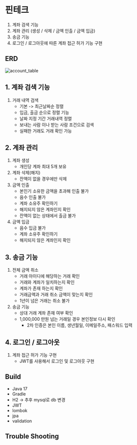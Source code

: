 # 핀테크 
1. 계좌 검색 기능
2. 계좌 관리 (생성 / 삭제 / 금액 인출 / 금액 입금)
3. 송금 기능
4. 로그인 / 로그아웃에 따른 계좌 접근 허가 기능 구현

## ERD

![account_table](https://github.com/ramyo564/Spring-Account-Z/assets/103474568/1f76d527-e8c6-4127-bdac-f8958e16e5f1)


## 1. 계좌 검색 기능
1. 거래 내역 검색 
   - 기본 -> 최근날짜순 정렬
   - 입금, 출금 순으로 정렬 기능
   - 날짜 지정 기간 거래내역 정렬
   - 보내는 사람 이나 받는 사람 조건으로 검색
   - 실패한 거래도 거래 확인 가능
  
## 2. 계좌 관리
1. 계좌 생성
    - 개인당 계좌 최대 5개 보유
2. 계좌 삭제(해지)
    - 잔액이 없을 경우에만 삭제
4. 금액 인출
    - 본인기 소유한 금액을 초과해 인출 불가
    - 음수 인출 불가
    - 계좌 소유주 확인하기
    - 해지되지 않은 계좌인지 확인
    - 잔액이 없는 상태에서 출금 불가
5. 금액 입금
    - 음수 입금 불가
    - 계좌 소유주 확인하기
    - 해지되지 않은 계좌인지 확인
      

## 3. 송금 기능
1. 전체 금액 취소
    - 거래 아이디에 해당하는 거래 확인
    - 거래와 계좌가 일치하는지 확인
    - 계좌가 존재 하는지 확인 
    - 거래금액과 거래 취소 금액이 맞는지 확인
    - 1년이 넘은 거래는 취소 불가
2. 송금 기능
    - 상대 거래 계좌 존재 여부 확인
    - 1,000,000 만원 넘는 거래일 경우 본인정보 다시 확인
      - 2차 인증은 본인 이름, 생년월일, 이메일주소, 패스워드 입력

## 4. 로그인 / 로그아웃
1. 계좌 접근 허가 기능 구현
    - JWT를 사용해서 로그인 및 로그아웃 구현

## Build
- Java 17
- Gradle
- H2 -> 추후 mysql로 db 변경
- JWT
- lombok
- jpa
- validation

## Trouble Shooting
